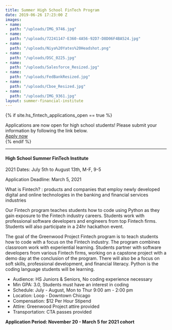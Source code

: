 ```yaml
---
title: Summer High School FinTech Program
date: 2019-06-26 17:23:00 Z
images:
- name: 
  path: "/uploads/IMG_9746.jpg"
- name: 
  path: "/uploads/72241147-E360-4A56-92D7-D8D06F4BA524.jpg"
- name: 
  path: "/uploads/Niya%20Yates%20Headshot.png"
- name: 
  path: "/uploads/DSC_0225.jpg"
- name: 
  path: "/uploads/Salesforce_Resized.jpg"
- name: 
  path: "/uploads/FedBankResized.jpg"
- name: 
  path: "/uploads/Cboe_Resized.jpg"
- name: 
  path: "/uploads/IMG_9361.jpg"
layout: summer-financial-institute
---
```


{% if site.hs_fintech_applications_open == true %}
<div class="applications-open lg-p3 p2 mb3 mt3 lg-mt0">
    <div class="h3">Applications are now open for high school students! Please submit your information by following the link below.</div>
    <a href="http://greenwoodproject.org/high-school-apply/" class="button">Apply now</a>
</div>
{% endif %}

* * *

#### High School Summer FinTech Institute

2021 Dates: July 5th to August 13th, M-F, 9-5 <br>

Application Deadline: March 5, 2021 

What is Fintech? : products and companies that employ newly developed digital and online technologies in the banking and financial services industries

Our Fintech program teaches students how to code using Python as they gain exposure to the Fintech industry careers. Students work with professional software developers and engineers from top Fintech firms. Students will also participate in a 24hr hackathon event.

The goal of the Greenwood Project Fintech program is to teach students how to code with a focus on the Fintech industry. The program combines classroom work with experiential learning. Students partner with software developers from various Fintech firms, working on a capstone project with a demo day at the conclusion of the program. There will also be a focus on soft skills, professional development, and financial literacy. Python is the coding language students will be learning.

* Audience: HS Juniors & Seniors, No coding experience necessary
* Min GPA: 3.0, Students must have an interest in coding
* Schedule: July - August, Mon to Thur 9:00 am - 2:00 pm
* Location: Loop - Downtown Chicago
* Compensation: $12 Per Hour Stipend
* Attire: Greenwood Project attire provided
* Transportation: CTA passes provided

**Application Period: November 20 - March 5 for 2021 cohort**
